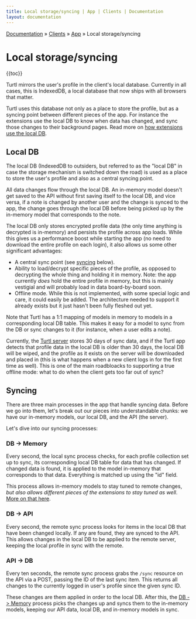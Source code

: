 ```yaml
---
title: Local storage/syncing | App | Clients | Documentation
layout: documentation
---
```


<div class="breadcrumb">
    <a href="/docs">Documentation</a> &raquo;
    <a href="/docs/clients/index">Clients</a> &raquo;
    <a href="/docs/clients/app/index">App</a> &raquo;
    Local storage/syncing
</div>

# Local storage/syncing
{{toc}}

Turtl mirrors the user's profile in the client's local database. Currently in
all cases, this is IndexedDB, a local database that now ships with all browsers
that matter.

Turtl uses this database not only as a place to store the profile, but as a
syncing point between different pieces of the app. For instance the extensions
use the local DB to know when data has changed, and sync those changes to their
background pages. Read more on [how extensions use the local DB](/docs/clients/extensions/index#architecture).

## Local DB
The local DB (IndexedDB to outsiders, but referred to as the "local DB" in case
the storage mechanism is switched down the road) is used as a place to store
the user's profile and also as a central syncing point.

All data changes flow through the local DB. An in-memory model doesn't get saved
to the API without first saving itself to the local DB, and vice versa, if a
note is changed by another user and the change is synced to the app, the change
goes through the local DB before being picked up by the in-memory model that
corresponds to the note.

The local DB only stores encrypted profile data (the only time anything is
decrypted is in-memory) and persists the profile across app loads. While this
gives us a performance boost while starting the app (no need to download the
entire profile on each login), it also allows us some other significant
advantages:

- A central sync point (see [syncing](#syncing) below).
- Ability to load/decrypt specific pieces of the profile, as opposed to
  decrypting the whole thing and holding it in memory. Note: the app currently
  *does* hold the entire profile in memory, but this is mainly vestigial and
  will probably load in data board-by-board soon.
- Offline mode. While this is not implemented, with some special logic and care,
  it could easily be added. The architecture needed to support it already exists
  but it just hasn't been fully fleshed out yet.

Note that Turtl has a 1:1 mapping of models in memory to models in a
corresponding local DB table. This makes it easy for a model to sync from the DB
or sync changes to it (for instance, when a user edits a note).

Currently, the [Turtl server](/docs/server/index) stores 30 days of sync data,
and if the Turtl app detects that profile data in the local DB is older than
30 days, the local DB will be wiped, and the profile as it exists on the server
will be downloaded and placed in (this is what happens when a new client logs in
for the first time as well). This is one of the main roadbloacks to supporting a
true offline mode: what to do when the client gets too far out of sync?

## Syncing
There are three main processes in the app that handle syncing data. Before we go
into them, let's break out our pieces into understandable chunks: we have our
in-memory models, our local DB, and the API (the server). 

Let's dive into our syncing processes:

### DB -> Memory
Every second, the local sync process checks, for each profile collection set up
to sync, its corresponding local DB table for data that has changed. If changed
data is found, it is applied to the model in-memory that corresponds to that
data. Everything is matched up using the "id" field.

This process allows in-memory models to stay tuned to remote changes, *but also
allows different pieces of the extensions to stay tuned as well*. [More on that
here](/docs/clients/extensions/index#architecture).

### DB -> API
Every second, the remote sync process looks for items in the local DB that have
been changed locally. If any are found, they are synced to the API. This allows
changes in the local DB to be applied to the remote server, keeping the local
profile in sync with the remote.

### API -> DB
Every ten seconds, the remote sync process grabs the `/sync` resource on the API
via a POST, passing the ID of the last sync item. This returns all changes to
the currently logged in user's profile since the given sync ID.

These changes are them applied in order to the local DB. After this, the
[DB -> Memory](#db-memory) process picks the changes up and syncs them to the
in-memory models, keeping our API data, local DB, and in-memory models in sync.

